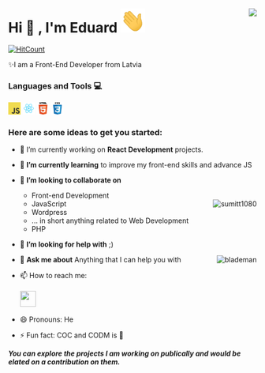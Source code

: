 # Hi 👐 , I'm Eduard <img src="https://raw.githubusercontent.com/ABSphreak/ABSphreak/master/gifs/Hi.gif" width="50px"> <img  align='right' src="https://avatars3.githubusercontent.com/u/499346?s=400&u=a266ef5f55560503a05256cf19516edfa500e95d&v=4">

[![HitCount](http://hits.dwyl.com/blademan/blademan.svg)](http://hits.dwyl.com/blademan/blademan)

✨I am a Front-End Developer from Latvia


### Languages and Tools :computer:
<code><img height="25" src="https://raw.githubusercontent.com/github/explore/80688e429a7d4ef2fca1e82350fe8e3517d3494d/topics/javascript/javascript.png"></code>
<code><img height="25" src="https://raw.githubusercontent.com/github/explore/80688e429a7d4ef2fca1e82350fe8e3517d3494d/topics/react/react.png"></code>
<code><img height="25" src="https://raw.githubusercontent.com/github/explore/80688e429a7d4ef2fca1e82350fe8e3517d3494d/topics/html/html.png"></code>
<code><img height="25" src="https://raw.githubusercontent.com/github/explore/80688e429a7d4ef2fca1e82350fe8e3517d3494d/topics/css/css.png"></code>

### Here are some ideas to get you started:
- 🔭 I’m currently working on **React Development** projects.
- 🌱 **I’m currently learning** to improve my front-end skills and advance JS
- 👯 **I’m looking to collaborate on** 
    * Front-end Development
    * JavaScript                                    <img align="right" src="https://github-readme-stats.vercel.app/api?username=blademan&show_icons=true&theme=dracula" alt="sumitt1080" /></br>
    * Wordpress
    * ... in short anything related to Web Development
    * PHP
                          
                          
- 🤔 **I’m looking for help with** ;)

- 💬 **Ask me about** Anything that I can help you with                  <img align="right" src="https://github-readme-stats.vercel.app/api/top-langs/?username=blademan&layout=compact" alt="blademan" /></br>
     
- 📫 How to reach me: </br></br>
       <a href="https://www.linkedin.com/in/frontpx/"><img src="https://i.ibb.co/Kx2GSrT/linkedin.png" width="32px" height="32px"></a> 
    
- 😄 Pronouns: He

- ⚡ Fun fact: COC and CODM is 💖

__*You can explore the projects I am working on publically and would be elated on a contribution on them.*__

